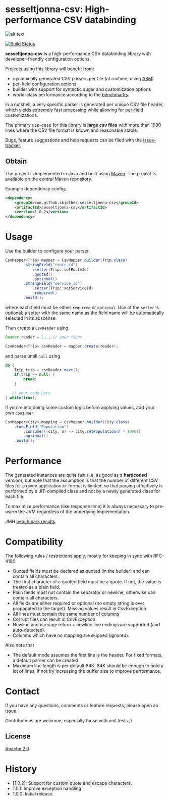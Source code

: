 # sesseltjonna-csv: High-performance CSV databinding
![alt text][hytta.jpg]

[![Build Status](https://travis-ci.org/skjolber/sesseltjonna-csv.svg)](https://travis-ci.org/skjolber/sesseltjonna-csv)

**sesseltjonna-csv** is a high-performance CSV databinding library with developer-friendly configuration options.

Projects using this library will benefit from:

 * dynamically generated CSV parsers per file (at runtime, using [ASM])
 * per-field configuration options
 * builder with support for syntactic sugar and customization options
 * world-class performance according to the [benchmarks]. 

In a nutshell, a very specific parser is generated per unique CSV file header, which yields extremely fast processing while allowing for per-field customizations. 

The primary use-case for this library is __large csv files__ with more than 1000 lines where the CSV file format is known and reasonable stable.

Bugs, feature suggestions and help requests can be filed with the [issue-tracker].

## Obtain
The project is implemented in Java and built using [Maven]. The project is available on the central Maven repository.

Example dependency config:

```xml
<dependency>
    <groupId>com.github.skjolber.sesseltjonna-csv</groupId>
    <artifactId>sesseltjonna-csv</artifactId>
    <version>1.0.2</version>
</dependency>
```

# Usage
Use the builder to configure your parser.

```java
CsvMapper<Trip> mapper = CsvMapper.builder(Trip.class)
        .stringField("route_id")
            .setter(Trip::setRouteId)
            .quoted()
            .optional()
        .stringField("service_id")
            .setter(Trip::setServiceId)
            .required()
        .build();
```

where each field must be either `required` or `optional`. Use of the `setter` is optional; a setter with the same name as the field name will be automatically selected in its abscense. 

Then create a `CsvReader` using


```java
Reader reader = ...; // your input

CsvReader<Trip> csvReader = mapper.create(reader);
```

and parse untill `null` using

```java
do {
    Trip trip = csvReader.next();
    if(trip == null) {
        break;
    }

   // your code here    
} while(true);
```

If you're into doing some custom logic before applying values, add your own `consumer`:

```java
CsvMapper<City> mapping = CsvMapper.builder(City.class)
    .longField("Population")
        .consumer((city, n) -> city.setPopulation(n * 1000))
        .optional()
	.build();
```

# Performance
The generated instances are quite fast (i.e. as good as a __hardcoded__ version), but note that the assumption is that the number of different CSV files for a given application or format is limited, so that parsing effectively is performed by a JIT-compiled class and not by a newly generated class for each file.

To maximize performance (like response time) it is always necessary to pre-warm the JVM regardless of the underlying implementation.

JMH [benchmark results](https://github.com/skjolber/csv-benchmark#results). 

# Compatibility
The following rules / restrictions apply, mostly for keeping in sync with RFC-4180

 * Quoted fields must be declared as quoted (in the builder) and can contain all characters. 
 * The first character of a quoted field must be a quote. If not, the value is treated as a plain field. 
 * Plain fields must not contain the separator or newline, otherwise can contain all characters.
 * All fields are either required or optional (no empty string is ever propagated to the target). Missing values result in CsvException.
 * All lines must contain the same number of columns
 * Corrupt files can result in CsvException
 * Newline and carriage return + newline line endings are supported (and auto-detected).
 * Columns which have no mapping are skipped (ignored).

Also note that

 * The default mode assumes the first line is the header. For fixed formats, a default parser can be created.
 * Maximum line length is per default 64K. 64K should be enough to hold a lot of lines, if not try increasing the buffer size to improve performance.

# Contact
If you have any questions, comments or feature requests, please open an issue.

Contributions are welcome, especially those with unit tests ;)

## License
[Apache 2.0]

# History
 - [1.0.2]: Support for custom quote and escape characters.
 - 1.0.1: Improve exception handling
 - 1.0.0: Initial release.

[Apache 2.0]: 			http://www.apache.org/licenses/LICENSE-2.0.html
[issue-tracker]:		https://github.com/skjolber/sesseltjonna-csv/issues
[Maven]:				http://maven.apache.org/
[1.0.1]:		    	https://github.com/skjolber/sesseltjonna-csv/releases
[benchmarks]:			https://github.com/skjolber/csv-benchmark
[hytta.jpg]:			http://skjolber.github.io/img/hytta.jpg
[ASM]:					https://asm.ow2.io/
